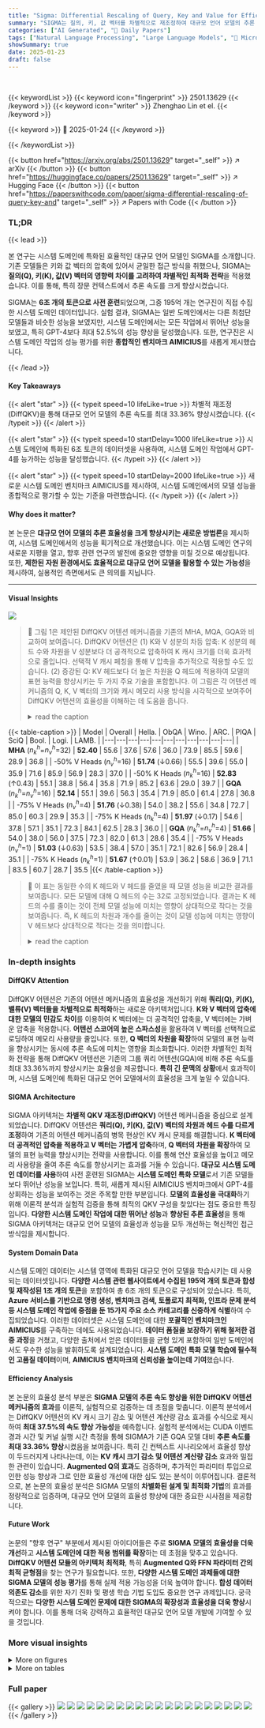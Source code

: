 ```yaml
---
title: "Sigma: Differential Rescaling of Query, Key and Value for Efficient Language Models"
summary: "SIGMA는 질의, 키, 값 벡터를 차별적으로 재조정하여 대규모 언어 모델의 추론 속도를 최대 33.36% 향상시키는 효율적인 언어 모델입니다."
categories: ["AI Generated", "🤗 Daily Papers"]
tags: ["Natural Language Processing", "Large Language Models", "🏢 Microsoft Research",]
showSummary: true
date: 2025-01-23
draft: false
---
```


<br>

{{< keywordList >}}
{{< keyword icon="fingerprint" >}} 2501.13629 {{< /keyword >}}
{{< keyword icon="writer" >}} Zhenghao Lin et el. {{< /keyword >}}
 
{{< keyword >}} 🤗 2025-01-24 {{< /keyword >}}
 
{{< /keywordList >}}

{{< button href="https://arxiv.org/abs/2501.13629" target="_self" >}}
↗ arXiv
{{< /button >}}
{{< button href="https://huggingface.co/papers/2501.13629" target="_self" >}}
↗ Hugging Face
{{< /button >}}
{{< button href="https://paperswithcode.com/paper/sigma-differential-rescaling-of-query-key-and" target="_self" >}}
↗ Papers with Code
{{< /button >}}




### TL;DR


{{< lead >}}

본 연구는 시스템 도메인에 특화된 효율적인 대규모 언어 모델인 SIGMA를 소개합니다. 기존 모델들은 키와 값 벡터의 압축에 있어서 균일한 접근 방식을 취했으나, SIGMA는 **질의(Q), 키(K), 값(V) 벡터의 영향력 차이를 고려하여 차별적인 최적화 전략**을 적용했습니다. 이를 통해, 특히 장문 컨텍스트에서 추론 속도를 크게 향상시켰습니다.  



SIGMA는 **6조 개의 토큰으로 사전 훈련**되었으며, 그중 195억 개는 연구진이 직접 수집한 시스템 도메인 데이터입니다. 실험 결과, SIGMA는 일반 도메인에서는 다른 최첨단 모델들과 비슷한 성능을 보였지만, 시스템 도메인에서는 모든 작업에서 뛰어난 성능을 보였고, 특히 GPT-4보다 최대 52.5%의 성능 향상을 달성했습니다.  또한, 연구진은 시스템 도메인 작업의 성능 평가를 위한 **종합적인 벤치마크 AIMICIUS**를 새롭게 제시했습니다.

{{< /lead >}}


#### Key Takeaways

{{< alert "star" >}}
{{< typeit speed=10 lifeLike=true >}} 차별적 재조정(DiffQKV)을 통해 대규모 언어 모델의 추론 속도를 최대 33.36% 향상시켰습니다. {{< /typeit >}}
{{< /alert >}}

{{< alert "star" >}}
{{< typeit speed=10 startDelay=1000 lifeLike=true >}} 시스템 도메인에 특화된 6조 토큰의 데이터셋을 사용하여, 시스템 도메인 작업에서 GPT-4를 능가하는 성능을 달성했습니다. {{< /typeit >}}
{{< /alert >}}

{{< alert "star" >}}
{{< typeit speed=10 startDelay=2000 lifeLike=true >}} 새로운 시스템 도메인 벤치마크 AIMICIUS를 제시하여, 시스템 도메인에서의 모델 성능을 종합적으로 평가할 수 있는 기준을 마련했습니다. {{< /typeit >}}
{{< /alert >}}

#### Why does it matter?
본 논문은 **대규모 언어 모델의 추론 효율성을 크게 향상시키는 새로운 방법론**을 제시하여, 시스템 도메인에서의 성능을 획기적으로 개선했습니다. 이는 시스템 도메인 연구의 새로운 지평을 열고, 향후 관련 연구의 발전에 중요한 영향을 미칠 것으로 예상됩니다. 또한, **제한된 자원 환경에서도 효율적으로 대규모 언어 모델을 활용할 수 있는 가능성**을 제시하여, 실용적인 측면에서도 큰 의의를 지닙니다.

------
#### Visual Insights



![](https://arxiv.org/html/2501.13629/x1.png)

> 🔼 그림 1은 제안된 DiffQKV 어텐션 메커니즘을 기존의 MHA, MQA, GQA와 비교하여 보여줍니다. DiffQKV 어텐션은 (1) K와 V 성분의 차등 압축: K 성분의 헤드 수와 차원을 V 성분보다 더 공격적으로 압축하여 K 캐시 크기를 더욱 효과적으로 줄입니다. 선택적 V 캐시 페칭을 통해 V 압축을 추가적으로 적용할 수도 있습니다. (2) 증강된 Q: KV 헤드보다 더 높은 차원을 Q 헤드에 적용하여 모델의 표현 능력을 향상시키는 두 가지 주요 기술을 포함합니다.  이 그림은 각 어텐션 메커니즘의 Q, K, V 벡터의 크기와 캐시 메모리 사용 방식을 시각적으로 보여주어 DiffQKV 어텐션의 효율성을 이해하는 데 도움을 줍니다.
> <details>
> <summary>read the caption</summary>
> Figure 1: Overview of our proposed method for differential rescaling of QKV, compared alongside Multi-Head Attention (MHA), Multi-Query Attention (MQA), and Grouped Query Attention (GQA). Specifically, our method involves: (1) differentially compressed KV: applying more aggressive compression on the number of K heads and their dimensions than on the V components, which more significantly reduces the size of K cache. We can also optionally adopt selective V cache fetching for V compression; (2) augmented Q: adopting a higher dimension for the Q head compared to the KV heads.
> </details>





{{< table-caption >}}
| Model | Overall | Hella. | ObQA | Wino. | ARC. | PIQA | SciQ | Bool. | Logi. | LAMB. |
|---|---|---|---|---|---|---|---|---|---|---|
| **MHA** ($n_{k}^{h}$=$n_{v}^{h}$=32) | **52.40** | 55.6 | 37.6 | 57.6 | 36.0 | 73.9 | 85.5 | 59.6 | 28.9 | 36.8 |
| -50% V Heads ($n_{v}^{h}$=16) | **51.74** (<span class="ltx_font_medium">↓0.66)</span> | 55.5 | 39.6 | 55.0 | 35.9 | 71.6 | 85.9 | 56.9 | 28.3 | 37.0 |
| -50% K Heads ($n_{k}^{h}$=16) | **52.83** (<span class="ltx_font_medium"><span class="ltx_framed ltx_framed_underline">↑0.43)</span></span> | 55.1 | 38.8 | 56.4 | 35.8 | 71.9 | 85.2 | 63.6 | 29.0 | 39.7 |
| **GQA** ($n_{k}^{h}$=$n_{v}^{h}$=16) | **52.14** | 55.1 | 39.6 | 56.3 | 35.4 | 71.9 | 85.0 | 61.4 | 27.8 | 36.8 |
| -75% V Heads ($n_{v}^{h}$=4) | **51.76** (<span class="ltx_font_medium">↓0.38)</span> | 54.0 | 38.2 | 55.6 | 34.8 | 72.7 | 85.0 | 60.3 | 29.9 | 35.3 |
| -75% K Heads ($n_{k}^{h}$=4) | **51.97** (<span class="ltx_font_medium"><span class="ltx_framed ltx_framed_underline">↓0.17)</span></span> | 54.6 | 37.8 | 57.1 | 35.1 | 72.3 | 84.1 | 62.5 | 28.3 | 36.0 |
| **GQA** ($n_{k}^{h}$=$n_{v}^{h}$=4) | **51.66** | 54.0 | 38.0 | 56.0 | 37.5 | 72.3 | 82.0 | 61.3 | 28.6 | 35.4 |
| -75% V Heads ($n_{v}^{h}$=1) | **51.03** (<span class="ltx_font_medium">↓0.63)</span> | 53.5 | 38.4 | 57.0 | 35.1 | 72.1 | 82.6 | 56.9 | 28.4 | 35.1 |
| -75% K Heads ($n_{k}^{h}$=1) | **51.67** (<span class="ltx_font_medium"><span class="ltx_framed ltx_framed_underline">↑0.01)</span></span> | 53.9 | 36.2 | 58.6 | 36.9 | 71.1 | 83.5 | 60.7 | 28.7 | 35.5 |{{< /table-caption >}}

> 🔼 이 표는 동일한 수의 K 헤드와 V 헤드를 줄였을 때 모델 성능을 비교한 결과를 보여줍니다. 모든 모델에 대해 Q 헤드의 수는 32로 고정되었습니다. 결과는 K 헤드의 수를 줄이는 것이 전체 모델 성능에 미치는 영향이 상대적으로 작다는 것을 보여줍니다. 즉, K 헤드의 차원과 개수를 줄이는 것이 모델 성능에 미치는 영향이 V 헤드보다 상대적으로 적다는 것을 의미합니다.
> <details>
> <summary>read the caption</summary>
> Table 1: Comparisons of model performance when reducing the same number of K heads versus V heads. The number of Q heads is 32 for all models (nqh=32superscriptsubscript𝑛𝑞ℎ32n_{q}^{h}=32italic_n start_POSTSUBSCRIPT italic_q end_POSTSUBSCRIPT start_POSTSUPERSCRIPT italic_h end_POSTSUPERSCRIPT = 32). The results show that compressing the number of K heads has a relatively smaller impact on the overall model performance.
> </details>





### In-depth insights


#### DiffQKV Attention
DiffQKV 어텐션은 기존의 어텐션 메커니즘의 효율성을 개선하기 위해 **쿼리(Q), 키(K), 밸류(V) 벡터들을 차별적으로 최적화**하는 새로운 아키텍처입니다.  **K와 V 벡터의 압축에 대한 모델의 민감도 차이**를 이용하여 K 벡터에는 더 공격적인 압축을, V 벡터에는 가벼운 압축을 적용합니다.  **어텐션 스코어의 높은 스파스성**을 활용하여 V 벡터를 선택적으로 로딩하여 메모리 사용량을 줄입니다.  또한, **Q 벡터의 차원을 확장**하여 모델의 표현 능력을 향상시키는 동시에 추론 속도에 미치는 영향을 최소화합니다.  이러한 차별적인 최적화 전략을 통해 DiffQKV 어텐션은 기존의 그룹 쿼리 어텐션(GQA)에 비해 추론 속도를 최대 33.36%까지 향상시키는 효율성을 제공합니다.  **특히 긴 문맥의 상황**에서 효과적이며, 시스템 도메인에 특화된 대규모 언어 모델에서의 효율성을 크게 높일 수 있습니다.

#### SIGMA Architecture
SIGMA 아키텍처는 **차별적 QKV 재조정(DiffQKV)** 어텐션 메커니즘을 중심으로 설계되었습니다. DiffQKV 어텐션은 **쿼리(Q), 키(K), 값(V) 벡터의 차원과 헤드 수를 다르게 조정**하여 기존의 어텐션 메커니즘의 병목 현상인 KV 캐시 문제를 해결합니다.  **K 벡터에 더 공격적인 압축을 적용하고 V 벡터는 가볍게 압축**하며, **Q 벡터의 차원을 확장**하여 모델의 표현 능력을 향상시키는 전략을 사용합니다. 이를 통해 연산 효율성을 높이고 메모리 사용량을 줄여 추론 속도를 향상시키는 효과를 거둘 수 있습니다.  **대규모 시스템 도메인 데이터를 사용**하여 사전 훈련된 SIGMA는 **시스템 도메인 특화 모델**로서 기존 모델들보다 뛰어난 성능을 보입니다. 특히, 새롭게 제시된 AIMICIUS 벤치마크에서 GPT-4를 상회하는 성능을 보여주는 것은 주목할 만한 부분입니다.  **모델의 효율성을 극대화**하기 위해 이론적 분석과 실험적 검증을 통해 최적의 QKV 구성을 찾았다는 점도 중요한 특징입니다.  **다양한 시스템 도메인 작업에 대한 뛰어난 성능**과 **향상된 추론 효율성**을 통해 SIGMA 아키텍처는 대규모 언어 모델의 효율성과 성능을 모두 개선하는 혁신적인 접근 방식임을 제시합니다.

#### System Domain Data
시스템 도메인 데이터는 시스템 영역에 특화된 대규모 언어 모델을 학습시키는 데 사용되는 데이터셋입니다.  **다양한 시스템 관련 웹사이트에서 수집된 195억 개의 토큰과 합성 및 재작성된 1조 개의 토큰**을 포함하여 총 6조 개의 토큰으로 구성되어 있습니다. 특히, **Azure 서비스를 기반으로 명령 생성, 벤치마크 검색, 토폴로지 최적화, 인프라 문제 분석 등 시스템 도메인 작업에 중점을 둔 15가지 주요 소스 카테고리를 신중하게 식별**하여 수집되었습니다. 이러한 데이터셋은 시스템 도메인에 대한 **포괄적인 벤치마크인 AIMICIUS**를 구축하는 데에도 사용되었습니다.  **데이터 품질을 보장하기 위해 철저한 검증 과정**을 거쳤고, 다양한 출처에서 얻은 데이터들을 균형 있게 포함하여 일반 도메인에서도 우수한 성능을 발휘하도록 설계되었습니다.  **시스템 도메인 특화 모델 학습에 필수적인 고품질 데이터**이며, **AIMICIUS 벤치마크의 신뢰성을 높이는데 기여**했습니다.

#### Efficiency Analysis
본 논문의 효율성 분석 부분은 **SIGMA 모델의 추론 속도 향상을 위한 DiffQKV 어텐션 메커니즘의 효과**를 이론적, 실험적으로 검증하는 데 초점을 맞춥니다. 이론적 분석에서는 DiffQKV 어텐션의 KV 캐시 크기 감소 및 어텐션 계산량 감소 효과를 수식으로 제시하여 **최대 37.5%의 속도 향상 가능성**을 예측합니다. 실험적 분석에서는 CUDA 이벤트 경과 시간 및 커널 실행 시간 측정을 통해 SIGMA가 기존 GQA 모델 대비 **추론 속도를 최대 33.36% 향상**시켰음을 보여줍니다. 특히 긴 컨텍스트 시나리오에서 효율성 향상이 두드러지게 나타나는데, 이는 **KV 캐시 크기 감소 및 어텐션 계산량 감소** 효과와 밀접한 관련이 있습니다.  **Augmented Q의 효과**도 검증하며, 추가적인 파라미터 투입으로 인한 성능 향상과 그로 인한 효율성 개선에 대한 심도 있는 분석이 이루어집니다.  결론적으로, 본 논문의 효율성 분석은 SIGMA 모델의 **차별화된 설계 및 최적화 기법**의 효과를 정량적으로 입증하며, 대규모 언어 모델의 효율성 향상에 대한 중요한 시사점을 제공합니다.

#### Future Work
논문의 "향후 연구" 부분에서 제시된 아이디어들은 주로 **SIGMA 모델의 효율성을 더욱 개선**하고 **시스템 도메인에 대한 적용 범위를 확장**하는 데 초점을 맞추고 있습니다.  **DiffQKV 어텐션 모듈의 아키텍처 최적화**, 특히 **Augmented Q와 FFN 파라미터 간의 최적 균형점**을 찾는 연구가 필요합니다. 또한, **다양한 시스템 도메인 과제들에 대한 SIGMA 모델의 성능 평가**를 통해 실제 적용 가능성을 더욱 높여야 합니다.  **합성 데이터 의존도 감소**를 위한 자기 진화 및 평생 학습 기법 도입도 중요한 연구 과제입니다.  궁극적으로는 **다양한 시스템 도메인 문제에 대한 SIGMA의 확장성과 효율성을 더욱 향상**시켜야 합니다. 이를 통해 더욱 강력하고 효율적인 대규모 언어 모델 개발에 기여할 수 있을 것입니다.


### More visual insights

<details>
<summary>More on figures
</summary>


![](https://arxiv.org/html/2501.13629/extracted/6151052/Figures/kernel_cost_split.png)

> 🔼 그림 2는 FlexHeadFA의 분할 커널과 결합 커널에 대한 Kernel Execution Time(KET)을 표현합니다.  표현된 내용은 표준 모델(STD)과 SIGMA 모델의 두 가지 모델에 대한 것입니다.  x축은 접두사 길이를 나타내고, y축은 각 커널에 대한 KET(나노초 단위)를 보여줍니다. 이 그래프는 접두사 길이에 따른 분할 커널과 결합 커널의 KET을 비교하여 FlexHeadFA의 효율성을 평가하는 데 사용됩니다.  즉, 접두사의 길이가 길어짐에 따라 분할 커널과 결합 커널의 처리 시간이 어떻게 변하는지, 그리고 SIGMA 모델이 STD 모델에 비해 얼마나 효율적인지를 보여줍니다.
> <details>
> <summary>read the caption</summary>
> (a) KET of the split kernel.
> </details>



![](https://arxiv.org/html/2501.13629/extracted/6151052/Figures/kernel_cost_combine.png)

> 🔼 그림 2(b)는 FlexHeadFA의 두 번째 주요 GPU 커널 연산인 `flash_fwd_splitkv_combine_kernel`의 수행 시간(KET)을 나타냅니다. 이 커널은 분할된 출력 청크를 완전한 출력 행렬로 조립하는 역할을 합니다. 그래프는 프리픽스 길이가 증가함에 따라 이 커널의 비용이 어떻게 변하는지 보여줍니다. 표 8에서 볼 수 있듯이, 프리픽스 길이가 증가함에 따라 이 커널의 비용 증가율은 첫 번째 커널보다 훨씬 느립니다. 이는 전체 계산 시간에서 차지하는 비율이 점차 감소함을 의미합니다. 상대적 개선율 측면에서는 프리픽스 길이가 증가함에 따라 효율성 향상이 점점 더 두드러지게 나타납니다.
> <details>
> <summary>read the caption</summary>
> (b) KET of the combine kernel.
> </details>



![](https://arxiv.org/html/2501.13629/extracted/6151052/Figures/kernel_cost_tot.png)

> 🔼 그림 2는 표준 모델(STD)과 SIGMA의 FlexHeadFA 간의 KET(커널 실행 시간) 비교를 보여줍니다. (c)는 split 및 combine 커널의 KET 합계를 나타내는 총 KET 값을 보여줍니다. 그래프는 접두사 길이가 증가함에 따라 총 KET가 증가함을 보여주며, SIGMA가 STD보다 훨씬 효율적임을 나타냅니다. 이는 SIGMA가 채택한 DiffQKV 어텐션 메커니즘의 효율성 개선을 실증적으로 보여주는 결과입니다.
> <details>
> <summary>read the caption</summary>
> (c) Total KET.
> </details>



![](https://arxiv.org/html/2501.13629/extracted/6151052/Figures/augq_cost_2k.png)

> 🔼 본 그림은 논문의 DiffQKV Attention 섹션에 포함되어 있으며, 표준 모델(Std)과 SIGMA 모델에서 FlexHeadFA의 성능을 비교 분석한 결과를 보여줍니다.  구체적으로, split kernel과 combine kernel의 Kernel Execution Time (KET)을 prefix length에 따라 비교하여 SIGMA 모델의 효율성 향상을 시각적으로 보여주고 있습니다.  그래프는 prefix length가 증가함에 따라 두 모델 모두 KET가 증가하지만, SIGMA 모델의 증가폭이 훨씬 작다는 것을 보여줍니다. 이는 SIGMA 모델의 DiffQKV attention 메커니즘이 KV cache 부하를 줄여 Inference 속도를 향상시키는 효과를 명확히 보여주는 결과입니다.
> <details>
> <summary>read the caption</summary>
> Figure 2: KET comparison of FlexHeadFA between Standard model(Std) and Sigma.
> </details>



![](https://arxiv.org/html/2501.13629/extracted/6151052/Figures/augq_cost_4k.png)

> 🔼 그림은 3.3절 실험 설정에서 언급된 Cuda 이벤트 경과 시간(CEET) 측정 방법을 사용하여 획득한 결과를 보여줍니다.  구체적으로는,  출력 토큰 길이가 2k일 때,  다양한 길이의 접두사(prefix)에 따른 계산 시간을 나타냅니다. 이는 SIGMA 모델의 효율성을 평가하기 위한 실험의 일부이며, 접두사 길이가 증가함에 따라 계산 시간이 어떻게 변하는지 보여줍니다.  결과는 다양한 길이의 컨텍스트에서 SIGMA의 효율성을 평가하는 데 중요한 역할을 합니다.  STD(표준 모델)와 비교하여 SIGMA의 성능을 분석하는 데 사용됩니다. 이를 통해 SIGMA 모델의 효율성 및 성능에 대한 통찰력을 얻을 수 있습니다.
> <details>
> <summary>read the caption</summary>
> (a) Output Length =2⁢kOutput Length 2𝑘\text{Output Length }=2kOutput Length = 2 italic_k.
> </details>



![](https://arxiv.org/html/2501.13629/extracted/6151052/Figures/augq_cost_8k.png)

> 🔼 그림 (b)는 출력 길이가 4k 토큰일 때, 표준 모델(STD)과 SIGMA 모델의 split 커널 및 combine 커널에 대한 Kernel Execution Time (KET)을 비교한 그래프입니다.  x축은 접두사 길이(prefix length)를 나타내고, y축은 각 커널의 수행 시간(KET, ns)을 나타냅니다.  이 그래프는 접두사 길이가 증가함에 따라 각 모델의 split 커널과 combine 커널의 수행 시간 변화를 보여줍니다.  특히 SIGMA 모델이 STD 모델보다 KET이 더 짧은 것을 확인할 수 있으며, 접두사 길이가 길어질수록 SIGMA 모델의 효율성이 더욱 향상됨을 시각적으로 보여줍니다.
> <details>
> <summary>read the caption</summary>
> (b) Output Length =4⁢kabsent4𝑘=4k= 4 italic_k.
> </details>



![](https://arxiv.org/html/2501.13629/extracted/6151052/Figures/augq_cost_16k.png)

> 🔼 그림은 논문의 3.3절(실험적 분석)에서 SIGMA 모델과 기준 모델(STD)의 효율성을 비교 분석한 결과를 보여줍니다.  (c)는 출력 길이가 8,000 토큰일 때의 결과를 보여주는 부분입니다. 이 그림은  FlashAttention의 split kernel과 combine kernel의 수행 시간(KET, Kernel Execution Time)을 측정하여 SIGMA와 STD를 비교한 것입니다.  세부적으로는 split kernel과 combine kernel 각각의 KET 값과 전체 KET 값을 나타내며,  프리픽스 길이(Prefix Length)에 따른 성능 변화를 보여줍니다.  즉,  모델이 얼마나 효율적으로 어텐션 연산을 수행하는지를  프리픽스 길이와 출력 길이라는 두 가지 변수에 따라 정량적으로 비교하고 있습니다.
> <details>
> <summary>read the caption</summary>
> (c) Output Length =8⁢kabsent8𝑘=8k= 8 italic_k.
> </details>



![](https://arxiv.org/html/2501.13629/extracted/6151052/Figures/augq_cost_32k.png)

> 🔼 그림 (d)는 컨텍스트 길이(prefix length)가 다양하게 변화하는 상황에서 모델의 출력 길이가 16k 토큰으로 고정되었을 때의 결과를 보여줍니다.  이 그림은 다양한 prefix length에 따른  모델의 처리 시간을 비교 분석하여, SIGMA 모델의 효율성을 보여주는 실험 결과를 시각적으로 나타낸 것입니다.  x축은 prefix length를, y축은 계산 시간(ms)을 나타내며, SIGMA와 STD 모델의 성능을 비교하여 각 prefix length에 대한 효율성 향상을 분석합니다. 이를 통해 prefix 길이에 따른 SIGMA 모델의 처리 시간 변화와 STD 모델과의 성능 차이를 명확하게 파악할 수 있습니다.
> <details>
> <summary>read the caption</summary>
> (d) Output Length =16⁢kabsent16𝑘=16k= 16 italic_k.
> </details>



![](https://arxiv.org/html/2501.13629/extracted/6151052/Figures/augq_cost_64k.png)

> 🔼 그림은 논문의 3.3.2절 실험 결과 부분에 있는 그림 3의 (e) 부분입니다. 이 그림은  FlexHeadFA의 두 가지 모델(표준 모델(STD)과 SIGMA)의 성능을 비교하는데, 특히 접두사 길이가 증가함에 따라  kernel 실행 시간을 보여줍니다. 세로축은 kernel 실행 시간(KET, ns 단위)이고 가로축은 접두사 길이(prefix length)이며, 이 경우 출력 길이(output length)가 32k로 설정되어 있습니다.  STD 모델과 SIGMA 모델의 성능 차이를 보여주는 그래프입니다. SIGMA 모델은 접두사 길이가 길어짐에 따라 표준 모델보다 효율성이 훨씬 더 높아짐을 보여줍니다. 이는 SIGMA 모델의 효율성 향상을 시각적으로 보여주는 중요한 결과입니다.
> <details>
> <summary>read the caption</summary>
> (e) Output Length =32⁢kabsent32𝑘=32k= 32 italic_k.
> </details>



![](https://arxiv.org/html/2501.13629/extracted/6151052/Figures/augq_cost_delta.png)

> 🔼 그림 (f)는 출력 길이가 64k 토큰일 때의 결과를 보여줍니다. 이는 긴 문맥(long-context) 상황에서 SIGMA 모델의 효율성을 평가하기 위한 실험 결과로,  x축은 prefix 길이, y축은 CEET(Cuda Event Elapsed Time)를 나타냅니다.  다양한 prefix 길이에 따른 SIGMA와 기준 모델(STD)의 총 실행 시간을 비교하여 SIGMA의 성능 향상을 보여줍니다. 특히, 긴 prefix 길이에서 SIGMA의 성능 향상이 더욱 두드러짐을 확인할 수 있습니다.
> <details>
> <summary>read the caption</summary>
> (f) Output Length =64⁢kabsent64𝑘=64k= 64 italic_k.
> </details>



![](https://arxiv.org/html/2501.13629/extracted/6151052/Figures/augq_cost_redelta.png)

> 🔼 그림 (g)는 표준 모델(STD)과 비교하여 SIGMA 모델의 CEET(CUDA 이벤트 경과 시간) 개선의 절대적인 크기를 보여줍니다. 이는 다양한 프리픽스 길이와 출력 길이에 따른 SIGMA의 성능 향상 정도를 시각적으로 나타냅니다. 그림은 SIGMA가 특히 긴 컨텍스트에서 표준 모델보다 훨씬 더 효율적임을 보여줍니다.
> <details>
> <summary>read the caption</summary>
> (g) Sigma’s absolute CEET improvment vs Std.
> </details>



![](https://arxiv.org/html/2501.13629/extracted/6151052/Figures/kvcache_cost_2k.png)

> 🔼 그림 (h)는 표준 모델(STD)을 기준으로 SIGMA의 상대적 CEET 개선율을 보여줍니다.  CEET(CUDA 이벤트 경과 시간)는 특정 연산의 총 실행 시간을 측정하는 지표이며, 이 그림에서는 SIGMA 모델이 STD 모델보다 얼마나 효율적으로 연산을 수행하는지 상대적인 비율로 나타냅니다.  그래프는 다양한 prefix 길이와 output 길이에 따른 SIGMA의 성능 개선 정도를 보여주는 상대적 비율(%)을 나타냅니다.  높은 값은 SIGMA가 STD보다 더 큰 성능 향상을 보였다는 것을 의미합니다.
> <details>
> <summary>read the caption</summary>
> (h) Sigma’s relative CEET improvment vs Std.
> </details>



![](https://arxiv.org/html/2501.13629/extracted/6151052/Figures/kvcache_cost_4k.png)

> 🔼 그림 3은 표준 모델(Std)과 Sigma 모델 간의 증강 Q(Augmented Q)에 대한 CEET(CUDA 이벤트 경과 시간) 비교를 보여줍니다. (a)부터 (f)까지 출력 길이가 2k 토큰에서 64k 토큰으로 점진적으로 증가합니다. 이 그림은 서로 다른 출력 길이에 대해 증강 Q 모듈의 성능을 비교 분석하여,  모델의 효율성 개선에 미치는 영향을 보여줍니다.  특히, 출력 길이가 증가함에 따라 증강 Q 모듈의 효과가 더욱 두드러지게 나타나는 것을 확인할 수 있습니다.
> <details>
> <summary>read the caption</summary>
> Figure 3: CEET comparison of augmented Q between Standard model(Std) and Sigma. From (a) to (f), the output length increases progressively from 2k to 64k tokens.
> </details>



![](https://arxiv.org/html/2501.13629/extracted/6151052/Figures/kvcache_cost_8k.png)

> 🔼 그림은 3.3절 실험 설정에서 설명하는 Cuda 이벤트 경과 시간 측정 방법을 사용하여 얻은 결과를 보여줍니다.  (a)는 출력 길이가 2k 토큰일 때의 결과입니다.  이 그림은 다양한 prefix 길이에 따른 모델의 계산 시간을 보여주어, prefix 길이와 계산 시간 간의 상관관계를 분석하는 데 도움이 됩니다. 이러한 분석은 모델의 효율성을 평가하고, 성능을 최적화하기 위한 전략을 수립하는 데 중요한 정보를 제공합니다.  각 prefix 길이에 따른 SIGMA와 STD 모델의 성능 차이를 비교함으로써,  SIGMA 모델의 효율성 향상을 정량적으로 보여줍니다. 
> <details>
> <summary>read the caption</summary>
> (a) Output Length =2⁢kabsent2𝑘=2k= 2 italic_k.
> </details>



![](https://arxiv.org/html/2501.13629/extracted/6151052/Figures/kvcache_cost_16k.png)

> 🔼 그림 2는 표준 모델(STD)과 SIGMA 간의 FlexHeadFA에 대한 KET 비교를 보여줍니다. (b)는 출력 길이가 4k 토큰일 때의 결과를 보여줍니다.  이는 쿼리, 키, 값 행렬들을 작은 청크들로 나누고 곱셈을 수행한 후 다시 결합하는 과정을 측정하는 스플릿 커널과 결합 커널의 수행 시간을 보여줍니다.  이 그림은 입력 시퀀스 길이가 증가함에 따라 두 모델 간의 성능 차이가 어떻게 달라지는지를 보여주는 시각적 도구 역할을 합니다.
> <details>
> <summary>read the caption</summary>
> (b) Output Length =4⁢kabsent4𝑘=4k= 4 italic_k.
> </details>



![](https://arxiv.org/html/2501.13629/extracted/6151052/Figures/kvcache_cost_32k.png)

> 🔼 그림은 논문의 3.3절 실험 설정 부분에 속하며,  다양한 출력 길이에 따른 성능 비교 결과를 보여줍니다. 특히, (c)는 출력 길이가 8k 토큰일 때의 결과를 보여주는 것으로,  FlexHeadFA(유연한 헤드 어텐션)의 split kernel과 combine kernel의 실행 시간을 표시합니다.  이를 통해 SIGMA 모델이 기존의 표준 모델(STD)에 비해 효율성이 얼마나 향상되었는지, 특히 긴 문맥 길이에서 어떤 성능 개선을 보이는지 확인할 수 있습니다.  x축은 접두사 길이, y축은 실행 시간(ns)을 나타냅니다.  두 모델의 split kernel과 combine kernel의 실행 시간을 비교함으로써,  SIGMA 모델의 성능 개선 효과를 정량적으로 제시합니다.
> <details>
> <summary>read the caption</summary>
> (c) Output Length =8⁢kabsent8𝑘=8k= 8 italic_k.
> </details>



![](https://arxiv.org/html/2501.13629/extracted/6151052/Figures/kvcache_cost_64k.png)

> 🔼 그림 (d)는 16k 토큰 길이의 출력 시퀀스를 생성하는 동안, 입력 시퀀스 길이(prefix length)가 변화함에 따라 SIGMA와 STD 모델의 Cuda Event Elapsed Time(CEET)을 비교한 그래프입니다.  이 그래프는 서로 다른 입력 길이에 대한 SIGMA와 STD 모델의 효율성 차이를 보여줍니다.  prefix length가 증가함에 따라 SIGMA의 효율성이 높아지는 경향을 보여주는 것을 확인할 수 있습니다.  특히, 긴 입력 시퀀스에 대한 효율성 향상을 강조합니다.
> <details>
> <summary>read the caption</summary>
> (d) Output Length =16⁢kabsent16𝑘=16k= 16 italic_k.
> </details>



![](https://arxiv.org/html/2501.13629/extracted/6151052/Figures/kvcache_cost_delta.png)

> 🔼 그림은 논문의 3.3.2절 실험 결과에서 나온 것으로, 다양한 prefix 길이에 따른, 출력 길이가 32k일 때의 Cuda Event Elapsed Time (CEET)을 나타냅니다.  x축은 prefix 길이를 나타내고, y축은 CEET를 나타냅니다. SIGMA와 STD 두 모델의 결과가 비교되어 표시됩니다. 이를 통해 prefix 길이에 따른 두 모델의 효율성 차이를 비교 분석하고자 합니다.  특히, 긴 prefix 길이에서 SIGMA가 STD에 비해 훨씬 효율적임을 보여줍니다.
> <details>
> <summary>read the caption</summary>
> (e) Output Length =32⁢kabsent32𝑘=32k= 32 italic_k.
> </details>



![](https://arxiv.org/html/2501.13629/extracted/6151052/Figures/kvcache_cost_redelta.png)

> 🔼 그림 (f)는 출력 길이가 64k 토큰일 때의 결과를 보여줍니다. 이는 매우 긴 컨텍스트를 처리하는 경우 SIGMA 모델의 효율성을 평가하기 위한 것입니다. 이 그림에서는 표준 모델(STD)과 SIGMA 모델의 총 계산 시간(CEET)을 비교하여 SIGMA 모델의 성능 향상을 보여줍니다. 그림에서 확인할 수 있듯이, 출력 길이가 길어질수록 SIGMA 모델의 효율성이 더욱 두드러집니다. 특히, 64k 토큰의 출력 길이에서는 SIGMA 모델이 STD 모델보다 상당히 빠른 속도로 추론을 수행함을 보여줍니다.
> <details>
> <summary>read the caption</summary>
> (f) Output Length =64⁢kabsent64𝑘=64k= 64 italic_k.
> </details>



![](https://arxiv.org/html/2501.13629/extracted/6151052/Figures/attn_cost_2k.png)

> 🔼 그림 (g)는 표준 모델(STD) 대비 SIGMA 모델의 절대 CEET 개선(절대 시간 차이)을 보여줍니다.  x축은 prefix 길이, y축은 CEET(밀리초)를 나타냅니다. 여러 개의 선이 있는데, 각 선은 다른 출력 길이(output length)에 해당합니다.  각 선은 prefix 길이가 증가함에 따라 CEET가 어떻게 변하는지, 그리고 SIGMA가 STD보다 얼마나 더 빠른지 보여줍니다.  이 그림은 SIGMA 모델의 효율성 향상을 정량적으로 보여주는 주요 결과 중 하나입니다.
> <details>
> <summary>read the caption</summary>
> (g) Sigma’s absolute CEET improvment vs Std.
> </details>



![](https://arxiv.org/html/2501.13629/extracted/6151052/Figures/attn_cost_4k.png)

> 🔼 그림 (h)는 표준 모델(STD)과 비교하여 SIGMA 모델의 CEET(CUDA 이벤트 경과 시간) 개선율을 보여줍니다.  이 그래프는 다양한 시퀀스 길이(prefix length와 output length)에 따른 성능 향상을 보여주는 열 지도 형태로,  각 셀의 색상은 상대적 성능 향상(백분율)을 나타냅니다.  즉, 더 진한 파란색은 더 큰 성능 향상을 나타내고, 더 진한 빨간색은 성능 저하를 나타냅니다. 이는 SIGMA 모델의 효율성이 시퀀스 길이에 따라 어떻게 달라지는지 보여주는 시각적 자료입니다. 특히 긴 시퀀스에서 상당한 성능 향상을 보이는 것을 확인할 수 있습니다.
> <details>
> <summary>read the caption</summary>
> (h) Sigma’s relative CEET improvment vs Std.
> </details>



![](https://arxiv.org/html/2501.13629/extracted/6151052/Figures/attn_cost_8k.png)

> 🔼 그림 4는 표준 모델(Std)과 Sigma 모델의 KV 캐시에 대한 CEET(CUDA 이벤트 경과 시간) 비교 결과를 보여줍니다.  (a)부터 (f)까지는 출력 길이가 2,000 토큰에서 64,000 토큰으로 점진적으로 증가하는 것을 나타냅니다.  각 그래프는 특정 출력 길이에 대한 KV 캐시 처리 시간을 보여주며, Std 모델과 Sigma 모델 간의 성능 차이를 시각적으로 비교하여 Sigma 모델의 효율성 향상을 보여줍니다.
> <details>
> <summary>read the caption</summary>
> Figure 4: CEET comparison of KV cache between Standard model(Std) and Sigma. From (a) to (f), the output length increases progressively from 2k to 64k tokens.
> </details>



![](https://arxiv.org/html/2501.13629/extracted/6151052/Figures/attn_cost_16k.png)

> 🔼 이 그림은 논문의 3.3.2절 실험 결과에서 2k 토큰 길이의 출력을 생성하는 동안, 접두사(prefix) 길이 변화에 따른 각기 다른 세 가지 측정 지표(split 커널의 KET, combine 커널의 KET, 총 KET)를 표현한 그래프 세 개를 보여줍니다. 각 그래프는 표준 모델(STD)과 SIGMA 모델의 성능을 비교하여 SIGMA의 효율성 향상을 시각적으로 보여줍니다.  x축은 접두사 길이이고 y축은 각 측정 지표의 값(ns)입니다.
> <details>
> <summary>read the caption</summary>
> (a) Output Length =2⁢kabsent2𝑘=2k= 2 italic_k.
> </details>



![](https://arxiv.org/html/2501.13629/extracted/6151052/Figures/attn_cost_32k.png)

> 🔼 그림 (b)는 출력 길이가 4k 토큰일 때, 표준 모델(STD)과 SIGMA 모델의 성능을 비교한 결과를 보여줍니다. 4k는 prefix length를 의미하며,  x축은 prefix length, y축은 실행 시간(ns)을 나타냅니다. STD와 SIGMA모델 모두 split kernel과 combine kernel의 실행 시간을 측정하여 비교합니다. 이를 통해 SIGMA 모델의 효율성 향상을 보여줍니다.
> <details>
> <summary>read the caption</summary>
> (b) Output Length =4⁢kabsent4𝑘=4k= 4 italic_k.
> </details>



![](https://arxiv.org/html/2501.13629/extracted/6151052/Figures/attn_cost_64k.png)

> 🔼 그림은 논문의 3.3절 실험 설정 부분에 속하며, 다양한 출력 길이(output length)에 따른 모델의 효율성을 비교 분석한 결과를 보여줍니다. 특히 (c) Output Length = 8k 부분은 입력 시퀀스 길이(prefix length)가 변화함에 따라 8k 길이의 출력 시퀀스를 생성하는 데 걸리는 시간을 측정한 결과입니다. 이를 통해 모델의 처리 속도와 효율성을 평가하고, 다른 조건들과의 비교 분석을 통해 최적의 모델 구성을 찾고자 하는 연구 목표를 확인할 수 있습니다.
> <details>
> <summary>read the caption</summary>
> (c) Output Length =8⁢kabsent8𝑘=8k= 8 italic_k.
> </details>



![](https://arxiv.org/html/2501.13629/extracted/6151052/Figures/attn_cost_delta.png)

> 🔼 그림 (d)는 긴 문맥(long-context) 상황에서의 추론 효율성을 분석한 결과를 보여줍니다.  특히, 출력 토큰의 길이가 16,000개일 때,  다양한 길이의 접두사(prefix) 토큰에 따른  SIGMA 모델과 기준 모델(STD)의  추론 시간을 비교 분석합니다. 이를 통해 SIGMA 모델의 DiffQKV 어텐션 메커니즘이 긴 문맥 상황에서 얼마나 효율적인지 보여줍니다.  세로축은 시간(ms)을, 가로축은 접두사 토큰의 길이를 나타냅니다.
> <details>
> <summary>read the caption</summary>
> (d) Output Length =16⁢kabsent16𝑘=16k= 16 italic_k.
> </details>



![](https://arxiv.org/html/2501.13629/extracted/6151052/Figures/attn_cost_redelta.png)

> 🔼 이 그림은 논문의 3.3.2절 실험 결과에서 Cuda Event Elapsed Time (CEET) 테스트 결과 중 출력 길이가 32k 토큰일 때의 결과를 보여줍니다.  그림은 접두사 길이(prefix length)가 변화함에 따라 SIGMA 모델과 표준 모델(STD)의 CEET 값을 비교하여, SIGMA 모델의 효율성 향상을 시각적으로 보여줍니다.  각 접두사 길이에 따른 CEET 값의 차이를 통해, SIGMA 모델이 특히 긴 문맥(long-context) 상황에서 얼마나 효율적인지 보여주는 것이 주요 내용입니다.  x축은 접두사 길이를, y축은 CEET 값(밀리초)을 나타냅니다.  두 모델의 CEET 값을 비교 분석하여 SIGMA의 효율성 향상 정도를 파악할 수 있습니다.
> <details>
> <summary>read the caption</summary>
> (e) Output Length =32⁢kabsent32𝑘=32k= 32 italic_k.
> </details>



![](https://arxiv.org/html/2501.13629/extracted/6151052/Figures/total_cost_2k.png)

> 🔼 그림 (f)는 출력 토큰의 길이가 64k일 때의 결과를 보여줍니다. 이는 긴 문맥(long-context) 시나리오에서 SIGMA 모델의 효율성을 평가하기 위한 실험 결과의 일부입니다.  x축은 입력 토큰(prefix)의 길이를 나타내고, y축은 특정 연산(예: KV 캐시 로딩, 어텐션 계산)에 소요된 시간을 측정한 CEET(Cuda Event Elapsed Time) 값을 나타냅니다. 이 그래프는 입력 길이가 증가함에 따라 SIGMA 모델의 성능이 어떻게 변화하는지 보여주는 다양한 실험 결과 중 하나입니다. 다른 그래프 (a)부터 (e)까지는 출력 토큰의 길이가 2k, 4k, 8k, 16k, 32k일 때의 결과를 각각 보여줍니다.
> <details>
> <summary>read the caption</summary>
> (f) Output Length =64⁢kabsent64𝑘=64k= 64 italic_k.
> </details>



![](https://arxiv.org/html/2501.13629/extracted/6151052/Figures/total_cost_4k.png)

> 🔼 그림 (g)는 표준 모델(STD)에 비해 SIGMA 모델의 절대적인 CEET(CUDA 이벤트 경과 시간) 개선 사항을 보여줍니다. 이 그림은 다양한 접두사 길이와 출력 길이에 따른 SIGMA의 성능 향상 정도를 보여주는 그래프를 포함하고 있습니다. 그림을 통해 SIGMA 모델이 표준 모델보다 얼마나 효율적으로 연산을 수행하는지 정량적으로 확인할 수 있습니다. 특히 긴 문맥을 처리하는 경우 SIGMA의 성능 향상이 더욱 두드러지게 나타납니다.
> <details>
> <summary>read the caption</summary>
> (g) Sigma’s absolute CEET improvment vs Std.
> </details>



![](https://arxiv.org/html/2501.13629/extracted/6151052/Figures/total_cost_8k.png)

> 🔼 그림은 SIGMA 모델과 표준 모델(STD) 간의 상대적 CEET(CUDA 이벤트 경과 시간) 개선을 보여줍니다.  즉, SIGMA 모델이 STD 모델보다 얼마나 효율적인지, 특히 다양한 프리픽스 길이와 출력 길이에 따른 상대적 성능 향상 정도를 나타냅니다.  세로축은 상대적 성능 향상률을 백분율로 나타내고, 가로축은 프리픽스 길이를 나타냅니다. 여러 그래프가 출력 길이에 따라 나뉘어져 있을 것이며, 각 그래프는 특정 출력 길이에 대한 SIGMA 모델의 상대적 효율성 변화를 프리픽스 길이에 따라 보여줍니다. 이를 통해 특정 길이의 프리픽스와 출력에 대해 SIGMA 모델의 성능 향상 정도를 정량적으로 파악할 수 있습니다.
> <details>
> <summary>read the caption</summary>
> (h) Sigma’s relative CEET improvment vs Std.
> </details>



![](https://arxiv.org/html/2501.13629/extracted/6151052/Figures/total_cost_16k.png)

> 🔼 그림 5는 표준 모델(Std)과 시그마 모델 간의 어텐션 연산에 대한 CEET(CUDA 이벤트 경과 시간) 비교를 보여줍니다. (a)부터 (f)까지 출력 길이가 2k 토큰에서 64k 토큰으로 점진적으로 증가함에 따라, 시그마 모델의 어텐션 연산 속도가 표준 모델보다 훨씬 빠르다는 것을 보여줍니다. 이는 시그마 모델의 효율적인 설계와 최적화 기법을 반영한 결과입니다.
> <details>
> <summary>read the caption</summary>
> Figure 5: CEET comparison of attention computation between Standard model(Std) and Sigma. From (a) to (f), the output length increases progressively from 2k to 64k tokens.
> </details>



![](https://arxiv.org/html/2501.13629/extracted/6151052/Figures/total_cost_32k.png)

> 🔼 그림 3은 표준 모델(STD)과 SIGMA 간의 증강 Q의 CEET(CUDA 이벤트 경과 시간) 비교를 보여줍니다. (a)에서 (f)까지 출력 길이가 2k 토큰에서 64k 토큰으로 점진적으로 증가합니다.  각 그래프는 특정 출력 길이에 대한 접두사 길이와 CEET 간의 관계를 보여줍니다. 이 그림은 접두사 길이가 증가함에 따라 SIGMA의 CEET가 STD보다 훨씬 낮아짐을 보여줍니다.  이는 SIGMA의 설계 및 최적화 기법의 효율성을 입증합니다.  특히 긴 컨텍스트에서 SIGMA의 효율성 향상이 더 두드러집니다. 그림 (g)와 (h)는 STD에 대한 SIGMA의 CEET 절대 및 상대적 개선을 보여주는 열지도를 보여줍니다.
> <details>
> <summary>read the caption</summary>
> (a) Output Length =2⁢kabsent2𝑘=2k= 2 italic_k.
> </details>



![](https://arxiv.org/html/2501.13629/extracted/6151052/Figures/total_cost_64k.png)

> 🔼 이 그림은 논문의 3.3.2절 실험 결과에서 FlexHeadFA의 두 가지 주요 GPU 커널 연산(split kernel과 combine kernel)의 수행 시간을 비교한 것입니다. 그래프는 접두사 길이(prefix length)가 2k, 4k, 16k, 32k로 증가함에 따라 각 커널의 실행 시간(KET, Kernel Execution Time)을 표시합니다.  SIGMA 1.5B 모델과 표준 모델(STD)의 성능을 비교하여 SIGMA 모델이  접두사 길이가 길어질수록 표준 모델보다 효율성이 더욱 향상됨을 보여줍니다. 특히, combine kernel의 경우 접두사 길이에 따른 시간 변화가 split kernel보다 훨씬 완만하여, SIGMA 모델의 효율성 향상에 기여하는 부분이 제한적임을 시사합니다.
> <details>
> <summary>read the caption</summary>
> (b) Output Length =4⁢kabsent4𝑘=4k= 4 italic_k.
> </details>



![](https://arxiv.org/html/2501.13629/extracted/6151052/Figures/total_cost_delta.png)

> 🔼 그림은 논문의 3.3.2절 실험 결과에서 나온 것으로, FlexHeadFA의 성능을 표준 모델(STD)과 SIGMA 모델 간에 비교 분석한 결과를 보여줍니다.  세부적으로는 prefix 길이가 2k, 4k, 16k, 32k일 때 split kernel과 combine kernel 각각에 대한 Kernel Execution Time (KET)을 측정하여 비교합니다.  출력 길이는 8k로 고정되어 있습니다.  결과적으로, SIGMA 모델이 prefix 길이가 길어질수록 STD 모델보다 훨씬 빠른 속도를 보임을 시각적으로 보여주는 그림입니다.
> <details>
> <summary>read the caption</summary>
> (c) Output Length =8⁢kabsent8𝑘=8k= 8 italic_k.
> </details>



![](https://arxiv.org/html/2501.13629/extracted/6151052/Figures/total_cost_redelta.png)

> 🔼 그림 (d)는 출력 길이가 16k 토큰일 때의 결과를 보여줍니다.  이 그림은 다양한 prefix 길이에 따른 SIGMA와 STD 모델의 Kernel Execution Time (KET)을 비교하여 SIGMA 모델의 효율성을 보여줍니다.  prefix 길이가 증가함에 따라, SIGMA 모델은 STD 모델보다 훨씬 빠른 속도를 보여주는 것을 알 수 있습니다. 이는 SIGMA 모델의 DiffQKV 어텐션 메커니즘이 장문맥 상황에서 효율성을 크게 향상시키는 것을 시각적으로 보여줍니다.  세부적으로는 split kernel 과 combine kernel 각각의 수행시간과 전체 수행시간을 비교 분석하여, SIGMA 모델이 어텐션 연산의 효율성을 개선하는 것을 보여줍니다. 
> <details>
> <summary>read the caption</summary>
> (d) Output Length =16⁢kabsent16𝑘=16k= 16 italic_k.
> </details>



![](https://arxiv.org/html/2501.13629/x2.png)

> 🔼 그림은 3.3절 실험 설정에서 설명하는 CUDA 이벤트 경과 시간(CEET) 테스트 결과를 보여줍니다.  이 테스트는 KV 캐시 로딩 및 저장, 어텐션 연산, 증강 Q의 세 가지 모듈의 비용을 측정합니다. 그래프는 출력 길이가 32k 토큰일 때 접두사 길이에 따른 각 모듈의 CEET를 보여줍니다.  접두사 길이가 증가함에 따라 모든 모듈의 CEET가 증가하지만, SIGMA 모델이 STD 모델보다 효율성이 더 높음을 보여줍니다. 이는 SIGMA 모델의 설계로 인해 KV 캐시 및 어텐션 연산에 대한 비용이 감소되었기 때문입니다.
> <details>
> <summary>read the caption</summary>
> (e) Output Length =32⁢kabsent32𝑘=32k= 32 italic_k.
> </details>



![](https://arxiv.org/html/2501.13629/x3.png)

> 🔼 그림 (f)는 출력 길이가 64k 토큰일 때, 표준 모델(STD)과 SIGMA 모델의 누적 CEET(Cuda Event Elapsed Time) 비용을 비교한 그래프입니다. 이 그래프는 서로 다른 prefix 길이에 따른 각 모델의 누적 CEET 비용을 보여줍니다. prefix 길이가 증가함에 따라 두 모델의 누적 CEET 비용이 모두 증가하지만, SIGMA 모델의 누적 CEET 비용이 STD 모델에 비해 상대적으로 낮은 것을 확인할 수 있습니다. 특히 prefix 길이가 길어질수록 SIGMA 모델의 성능 향상이 더욱 두드러집니다.
> <details>
> <summary>read the caption</summary>
> (f) Output Length =64⁢kabsent64𝑘=64k= 64 italic_k.
> </details>



![](https://arxiv.org/html/2501.13629/x4.png)

> 🔼 그림 (g)는 표준 모델(STD)에 비해 SIGMA 모델의 CEET(CUDA 이벤트 경과 시간) 개선의 절대적인 크기를 보여줍니다. 즉, 각 작업에 대해 SIGMA가 STD보다 얼마나 더 빠르게 실행되는지를 절대적인 시간(밀리초)으로 나타낸 것입니다.  x축은 접두사 길이(Prefix Length)를 나타내고, y축은 SIGMA와 STD의 CEET 차이를 나타냅니다.  그래프를 통해 접두사 길이가 길어짐에 따라 SIGMA의 성능 향상이 어떻게 변하는지 확인할 수 있습니다.  양수 값은 SIGMA가 STD보다 빠르다는 것을, 음수 값은 STD가 SIGMA보다 빠르다는 것을 의미합니다.
> <details>
> <summary>read the caption</summary>
> (g) Sigma’s absolute CEET improvment vs Std.
> </details>



![](https://arxiv.org/html/2501.13629/x5.png)

> 🔼 그림 (h)는 표준 모델(STD) 대비 SIGMA 모델의 상대적 CEET 개선율을 보여줍니다. 이 그림은 다양한 접두사 길이와 출력 길이에 따른 SIGMA의 효율성 향상 정도를 시각적으로 보여주는 여러 개의 하위 그림들로 구성되어 있습니다. 각 하위 그림은 특정 출력 길이에 대해, 접두사 길이가 증가함에 따라 SIGMA가 STD보다 얼마나 더 빠르게 연산을 수행하는지 보여줍니다. 이를 통해 SIGMA 모델의 효율성 개선이 접두사 길이에 따라 어떻게 변하는지, 그리고 전반적으로 얼마나 큰 효율성 향상을 가져오는지 확인할 수 있습니다.
> <details>
> <summary>read the caption</summary>
> (h) Sigma’s relative CEET improvment vs Std.
> </details>



![](https://arxiv.org/html/2501.13629/x6.png)

> 🔼 그림 6은 표준 모델(Std)과 Sigma 모델의 총 CEET(CUDA 이벤트 경과 시간) 비용을 비교한 그래프입니다. (a)부터 (f)까지 출력 길이가 2k에서 64k 토큰으로 점진적으로 증가합니다. 회색 점선은 두 모델의 추론 비용이 같은 지점을 나타냅니다. 출력 길이가 증가함에 따라 이 교차점은 점점 더 앞당겨집니다. 64k 토큰을 생성할 때, Sigma는 Std에 비해 최대 33%의 추론 비용 감소를 달성합니다. 이 그림은 입력 길이에 따른 두 모델의 성능 차이를 보여주며, 특히 긴 입력에 대해 Sigma 모델이 훨씬 효율적임을 시각적으로 보여줍니다.
> <details>
> <summary>read the caption</summary>
> Figure 6: Comparison of total CEET cost between Standard model(Std) and Sigma. From (a) to (f), the output length increases progressively from 2k to 64k tokens. The gray dashed line indicates where the inference costs of both models are equal. As the output length increases, this intersection point moves progressively earlier. When generating 64k tokens, Sigma achieves up to a 33% reduction in inference cost compared to Std.
> </details>



</details>




<details>
<summary>More on tables
</summary>


{{< table-caption >}}
| Model | Overall | Hella. | ObQA | Wino. | ARC. | PIQA | SciQ | Bool. | Logi. | LAMB. |
|---|---|---|---|---|---|---|---|---|---|---|
| **MHA** (<span class="ltx_text ltx_font_bold">n<sub>k</sub><sup>h</sup></span>=<span class="ltx_text ltx_font_bold">n<sub>v</sub><sup>h</sup></span>=32) | **52.40** | 55.6 | 37.6 | 57.6 | 36.0 | 73.9 | 85.5 | 59.6 | 28.9 | 36.8 |
| _w/_ Half K Dim. | **52.56** (<span class="ltx_text ltx_font_medium">↑0.16</span>) | 55.2 | 39.4 | 56.9 | 36.9 | 72.7 | 84.1 | 63.3 | 27.8 | 36.8 |
| **GQA** (<span class="ltx_text ltx_font_bold">n<sub>k</sub><sup>h</sup></span>=<span class="ltx_text ltx_font_bold">n<sub>v</sub><sup>h</sup></span>=16) | **52.14** | 55.1 | 39.6 | 56.3 | 35.4 | 71.9 | 85.0 | 61.4 | 27.8 | 36.8 |
| _w/_ Half K Dim. | **52.06** (<span class="ltx_text ltx_font_medium">↓0.08</span>) | 54.3 | 39.8 | 56.9 | 36.7 | 72.0 | 83.9 | 59.5 | 29.2 | 36.2 |
| **GQA** (<span class="ltx_text ltx_font_bold">n<sub>k</sub><sup>h</sup></span>=<span class="ltx_text ltx_font_bold">n<sub>v</sub><sup>h</sup></span>=4) | **51.66** | 54.0 | 38.0 | 56.0 | 37.5 | 72.3 | 82.0 | 61.3 | 28.6 | 35.4 |
| _w/_ Half K Dim. | **51.92** (<span class="ltx_text ltx_font_medium">↑0.26</span>) | 53.4 | 39.2 | 56.6 | 35.6 | 72.5 | 84.0 | 62.3 | 28.9 | 34.8 |{{< /table-caption >}}
> 🔼 표 2는 K 헤드의 차원을 절반으로 줄였을 때의 실험 결과를 보여줍니다.  결과는 KV 캐시 크기를 줄임으로써 추론 효율성을 크게 향상시키는 동시에 성능 저하를 크게 유발하지 않음을 보여줍니다. 모든 모델에서 Q 헤드의 수는 32개로 동일하게 유지되었습니다(nqh=32). 이 표는 DiffQKV 어텐션 메커니즘에서 K 헤드 차원의 감소가 모델 성능에 미치는 영향을 분석한 것입니다. K 헤드의 차원을 줄이면 메모리 사용량이 줄어들어 추론 속도가 빨라질 수 있지만, 동시에 모델의 표현 능력이 감소하여 성능이 저하될 수 있습니다. 이 표는 그러한 절충점을 분석하고 최적의 K 헤드 차원을 찾는 데 도움을 줍니다.
> <details>
> <summary>read the caption</summary>
> Table 2: The ablation studies of halving the K head dimension. The results indicate that this adjustment, while largely improving the inference efficiency by reducing the size of KV cache, does not significantly compromise performance. The number of Q heads is 32 for all models (nqh=32superscriptsubscript𝑛𝑞ℎ32n_{q}^{h}=32italic_n start_POSTSUBSCRIPT italic_q end_POSTSUBSCRIPT start_POSTSUPERSCRIPT italic_h end_POSTSUPERSCRIPT = 32).
> </details>

{{< table-caption >}}
| Model | Overall | Hella. | ObQA | Wino. | ARC. | PIQA | SciQ | Bool. | Logi. | LAMB. |
|---|---|---|---|---|---|---|---|---|---|---|
| **MHA**  (n<sub>k</sub><sup>h</sup>=n<sub>v</sub><sup>h</sup>=32) | **52.40** | 55.6 | 37.6 | 57.6 | 36.0 | 73.9 | 85.5 | 59.6 | 28.9 | 36.8 |
| + Sel.V-top100 | **52.10** (↓0.30) | 55.6 | 37.6 | 57.6 | 36.0 | 74.0 | 84.8 | 59.3 | 27.0 | 36.9 |
| **GQA** (n<sub>k</sub><sup>h</sup>=n<sub>v</sub><sup>h</sup>=16) | **52.14** | 55.1 | 39.6 | 56.3 | 35.4 | 71.9 | 85.0 | 61.4 | 27.8 | 36.8 |
| + Sel.V-top100 | **52.08** (↓0.06) | 55.2 | 39.6 | 56.3 | 35.4 | 71.8 | 84.4 | 61.6 | 27.8 | 36.7 |
| **GQA** (n<sub>k</sub><sup>h</sup>=n<sub>v</sub><sup>h</sup>=4) | **51.66** | 54.0 | 38.0 | 56.0 | 37.5 | 72.3 | 82.0 | 61.3 | 28.6 | 35.4 |
| + Sel.V-top100 | **51.67** (↑0.01) | 54.0 | 38.2 | 55.9 | 37.5 | 72.2 | 82.0 | 61.2 | 28.6 | 35.4 |{{< /table-caption >}}
> 🔼 표 3은 어텐션 점수가 가장 높은 V 벡터만 선택적으로 로드하여 근사 계산을 수행했을 때 모델 성능에 대한 추가 분석 결과를 보여줍니다. 이 방법은 메모리 사용량을 줄여 추론 효율성을 크게 높입니다. 표에 있는 모든 모델의 Q 헤드 수는 32개입니다(nqh=32). 이 표는 선택적 V 벡터 로딩이 모델 성능에 미치는 영향을 정량적으로 분석하고, 메모리 효율과 성능 간의 균형을 찾는 데 도움이 되는 다양한 설정을 비교 분석합니다.  구체적으로는, V 벡터의 일부만 선택적으로 로드하여 추론 속도를 개선하는 전략을 제시하고, 실험을 통해 이 전략의 유효성을 검증합니다. 다양한 모델의 성능을 비교 분석하여 최적의 설정을 제시하고, SIGMA 모델의 효율성을 뒷받침하는 중요한 근거를 제공합니다.
> <details>
> <summary>read the caption</summary>
> Table 3: The ablation studies of the model performance when only selectively loading the V vectors corresponding to the highest attention scores for approximate calculation. This operation significantly enhances inference efficiency by reducing memory usage. The number of Q heads is 32 for all models in the table (nqh=32superscriptsubscript𝑛𝑞ℎ32n_{q}^{h}=32italic_n start_POSTSUBSCRIPT italic_q end_POSTSUBSCRIPT start_POSTSUPERSCRIPT italic_h end_POSTSUPERSCRIPT = 32).
> </details>

{{< table-caption >}}
| Model | Overall | Hella. | ObQA | Wino. | ARC. | PIQA | SciQ | Bool. | Logi. | LAMB. |
|---|---|---|---|---|---|---|---|---|---|---|
| **MHA** | **52.40** | 55.6 | 37.6 | 57.6 | 36.0 | 73.9 | 85.5 | 59.6 | 28.9 | 36.8 |
| + AugQ ($d_{q}^{h}$=5632) | **53.03**<sup>**↑0.63**</sup> | 57.4 | 38.0 | 57.9 | 39.4 | 72.9 | 85.9 | 60.1 | 27.3 | 38.3 |
| **GQA** ($n_{k}^{h}$=$n_{v}^{h}$=16) | **52.14** | 55.1 | 39.6 | 56.3 | 35.4 | 71.9 | 85.0 | 61.4 | 27.8 | 36.8 |
| + AugQ ($d_{q}^{h}$=3072) | **53.38**<sup>**↑1.24**</sup> | 56.6 | 40.2 | 56.1 | 40.0 | 73.2 | 87.3 | 61.0 | 28.3 | 37.7 |
| + AugQ ($d_{q}^{h}$=4096) | **52.93**<sup>**↑0.79**</sup> | 56.7 | 40.8 | 56.9 | 37.1 | 73.6 | 83.5 | 61.7 | 28.0 | 38.1 |
| + AugQ ($d_{q}^{h}$=5632) | **53.07**<sup>**↑0.93**</sup> | 57.3 | 39.8 | 57.3 | 36.4 | 74.2 | 83.6 | 61.4 | 28.7 | 39.0 |
| **GQA** ($n_{k}^{h}$=$n_{v}^{h}$=4) | **51.66** | 54.0 | 38.0 | 56.0 | 37.5 | 72.3 | 82.0 | 61.3 | 28.6 | 35.4 |
| + AugQ ($d_{q}^{h}$=5632) | **53.13**<sup>**↑1.47**</sup> | 56.5 | 40.8 | 58.2 | 37.6 | 73.6 | 84.7 | 61.2 | 27.5 | 37.9 |{{< /table-caption >}}
> 🔼 표 4는 기본 모델 아키텍처와 증강된 Q를 통합한 아키텍처 간의 성능 비교를 보여줍니다.  dqh(d_{q}^{h})는 중간 Q 헤드 차원을 나타내며, 표의 모든 모델에서 Q 헤드의 수는 32(n_{q}^{h}=32)로 일정합니다. AugQ가 없는 기본 모델의 경우, Q 헤드의 중간 차원은 dqh=2048입니다. 이 표는 Q 헤드의 차원을 증가시키는 것이 모델 성능에 미치는 영향을 분석하기 위한 것입니다.
> <details>
> <summary>read the caption</summary>
> Table 4: Comparisons between the baseline model architectures and those incorporating augmented Q. dqhsuperscriptsubscript𝑑𝑞ℎd_{q}^{h}italic_d start_POSTSUBSCRIPT italic_q end_POSTSUBSCRIPT start_POSTSUPERSCRIPT italic_h end_POSTSUPERSCRIPT refers to the intermediate Q head dimension. The number of Q heads is 32 for all models in the table (nqh=32superscriptsubscript𝑛𝑞ℎ32n_{q}^{h}=32italic_n start_POSTSUBSCRIPT italic_q end_POSTSUBSCRIPT start_POSTSUPERSCRIPT italic_h end_POSTSUPERSCRIPT = 32). For the baseline without AugQ, the intermediate dimension of Q head is dqh=2048superscriptsubscript𝑑𝑞ℎ2048d_{q}^{h}=2048italic_d start_POSTSUBSCRIPT italic_q end_POSTSUBSCRIPT start_POSTSUPERSCRIPT italic_h end_POSTSUPERSCRIPT = 2048.
> </details>

{{< table-caption >}}
Model|Overall|Hella.|ObQA|Wino.|ARC.|PIQA|SciQ|Bool.|Logi.|LAMB.|LM
---|---|---|---|---|---|---|---|---|---|---
**GQA**|**52.14**|55.1|39.6|56.3|35.4|71.9|85.0|61.4|27.8|36.8
+ AugF (ΔdF=δ)|**53.26 (↑1.12)**|57.6|39.6|57.3|38.5|73.2|87.3|59.0|27.6|39.2
+ AugQ (dqh=δ)|**53.38 (↑1.24)**|56.6|40.2|56.1|40.0|73.2|87.3|61.0|28.3|37.7
+ AugF (ΔdF=2δ)|**53.16 (↑1.02)**|59.3|40.0|57.0|38.3|73.9|85.2|59.8|24.9|40.1
+ AugF (ΔdF=δ) & AugQ (dqh=δ)|**54.55 (↑2.41)**|58.8|41.8|57.5|39.7|74.4|86.9|62.4|28.1|41.5
+ AugF (ΔdF=3δ)|**54.50 (↑2.36)**|60.5|42.4|59.8|39.8|74.7|87.3|59.9|27.0|39.2
+ AugF (ΔdF=2δ) & AugQ (dqh=δ)|**54.67 (↑2.53)**|60.5|41.6|57.4|39.9|74.7|87.3|59.6|27.3|43.8
+ AugF (ΔdF=5δ)|**55.08 (↑2.94)**|62.4|41.4|57.3|41.3|75.3|88.3|60.6|26.6|42.5
+ AugF (ΔdF=3δ) & AugQ (dqh=δ)|**55.09 (↑2.95)**|61.6|39.8|61.0|40.5|75.1|88.7|59.6|28.3|41.2{{< /table-caption >}}
> 🔼 표 5는 증강된 Q 구성 요소(AugQ)를 다양한 크기로 통합하고 FFN 모듈(AugF)을 확장할 때 모델 성능을 비교한 것입니다. 기준 방법은 FFN 차원이 5632이고 nk=nv=16인 GQA입니다. ΔdF는 FFN 모듈의 확장된 차원을 나타내고, dq는 중간 Q 헤드 차원(δ=3072)을 나타냅니다. 이 표는 AugQ와 AugF의 크기를 달리하여 모델 성능에 미치는 영향을 분석합니다.
> <details>
> <summary>read the caption</summary>
> Table 5: Comparisons of the model performance when incorporating the augmented Q component (AugQ) with different sizes and enlarging the FFN module (AugF). The baseline method is GQA, with the FFN dimension being 5632 and nkhsuperscriptsubscript𝑛𝑘ℎn_{k}^{h}italic_n start_POSTSUBSCRIPT italic_k end_POSTSUBSCRIPT start_POSTSUPERSCRIPT italic_h end_POSTSUPERSCRIPT=nvhsuperscriptsubscript𝑛𝑣ℎn_{v}^{h}italic_n start_POSTSUBSCRIPT italic_v end_POSTSUBSCRIPT start_POSTSUPERSCRIPT italic_h end_POSTSUPERSCRIPT=16. Δ⁢dFΔsubscript𝑑𝐹\Delta d_{F}roman_Δ italic_d start_POSTSUBSCRIPT italic_F end_POSTSUBSCRIPT denotes the enlarged dimension for the FFN module, while dqhsuperscriptsubscript𝑑𝑞ℎd_{q}^{h}italic_d start_POSTSUBSCRIPT italic_q end_POSTSUBSCRIPT start_POSTSUPERSCRIPT italic_h end_POSTSUPERSCRIPT represents the intermediate Q head dimension (δ𝛿\deltaitalic_δ=3072307230723072).
> </details>

{{< table-caption >}}
| Model Config ($n_k^h = n_v^h = 16$) | Overall | Commonsense & Comprehension | Continued | LM |
|---|---|---|---|---|
| **AugQ** | **Overall** | **Commonsense & Comprehension** | **Continued** | **LM** |
| -75% K Heads | Hella. | ObQA | Wino. | ARC. | PIQA | SciQ | Bool. | Logi. | LAMB. |
| Half K Dim |  |  |  |  |  |  |  |  |  |
| ($d_q^h = 3072$) | 52.14 | 55.1 | 39.6 | 56.3 | 35.4 | 71.9 | 85.0 | 61.4 | 27.8 | 36.8 |
| ($n_k^h = 4$) | **52.97** | 56.0 | 38.4 | 57.7 | 37.0 | 72.5 | 83.8 | 62.5 | 30.1 | 38.8 |
| ($d_k^h = d_v^h/2$) | **52.72** | 55.9 | 39.4 | 59.1 | 37.5 | 73.1 | 84.3 | 60.6 | 27.0 | 37.4 |
|  | **51.74** | 54.3 | 37.4 | 57.5 | 36.3 | 72.9 | 85.5 | 60.5 | 26.3 | 35.1 |
|  | **52.61** | 55.8 | 40.2 | 54.9 | 38.5 | 74.0 | 84.6 | 61.1 | 26.9 | 37.6 |{{< /table-caption >}}
> 🔼 표 6은 자기 주의 네트워크 구조를 최적화하기 위한 세 가지 전략(증강된 Q, K 헤드 수 압축, K 헤드 차원 압축)의 조합을 보여줍니다. ✓와 ✗는 각 전략이 사용되었는지 여부를 나타냅니다. 전략이 사용되지 않은 경우 표준 모델 설정(즉,  𝑛𝑘ℎ=𝑛𝑣ℎ=16이고 Q는 증강되지 않음)이 적용됩니다.
> <details>
> <summary>read the caption</summary>
> Table 6: Combinations of three strategies for optimizing the self-attention architecture: augmented Q, compressing the number of K heads, and compressing K head dimension. ✓ and ✗ represent whether the corresponding strategy is used or not respectively. If the strategy is not used, the standard model setting is adopted (i.e. nkhsuperscriptsubscript𝑛𝑘ℎn_{k}^{h}italic_n start_POSTSUBSCRIPT italic_k end_POSTSUBSCRIPT start_POSTSUPERSCRIPT italic_h end_POSTSUPERSCRIPT=nvhsuperscriptsubscript𝑛𝑣ℎn_{v}^{h}italic_n start_POSTSUBSCRIPT italic_v end_POSTSUBSCRIPT start_POSTSUPERSCRIPT italic_h end_POSTSUPERSCRIPT=16, and Q is not augmented).
> </details>

{{< table-caption >}}
| Parameter \\ Scale | 1.5B | 10B |
|---|---|---|
| Layers | 26 | 32 |
| Hidden Dimension | 2,048 | 4,096 |
| FFN Dimension | 6,144 | 14,336 |
| Aug Q Dimension | 3,072 | 6,144 |
| Attention Heads | 32 | 32 |
| Key Heads | 4 | 4 |
| Value Heads | 16 | 16 |
| Peak Learning Rate | 4.0e-4 | 1.5e-4 |
| Activation Function | SwiGLU | SwiGLU |
| Vocabulary Size | 128,256 | 128,256 |
| Positional Embeddings | ROPE (θ=50,000) | ROPE (θ=500,000) |{{< /table-caption >}}
> 🔼 표 7은 논문에서 제시된 SIGMA 모델의 두 가지 크기, 즉 15억 개와 100억 개의 파라미터를 가진 SIGMA-1.5B와 SIGMA-10B에 대한 주요 구성 및 하이퍼파라미터를 보여줍니다.  레이어 수, 은닉 차원, FFN 차원, 증강된 Q 차원, 어텐션 헤드 수, 키 헤드 수, 밸류 헤드 수, 최고 학습률, 활성화 함수, 어휘 크기, 위치 임베딩과 같은 세부 정보를 포함합니다. 이 표는 SIGMA 모델의 아키텍처와 성능에 대한 이해를 돕기 위해 자세한 설정 정보를 제공합니다.
> <details>
> <summary>read the caption</summary>
> Table 7: Key configurations and hyperparameters of Sigma 1.5B and 10B.
> </details>

{{< table-caption >}}
| Prefix | Std Split | Std Combine | Std Total Cost | Sigma 1.5B Split | Sigma 1.5B Combine | Sigma 1.5B Total Cost | Relative Improvement Split | Relative Improvement Combine | Relative Improvement Total Cost |
|---|---|---|---|---|---|---|---|---|---| 
| **Length** |  |  |  |  |  |  |  |  |  |
| **2k** | 2.53E+6 | 1.88E+6 | 4.41E+6 | 2.50E+6 | 1.85E+6 | 4.34E+6 | 1.17% | 1.68% | 1.39% |
| **4k** | 4.68E+6 | 1.91E+6 | 6.59E+6 | 3.49E+6 | 1.91E+6 | 5.40E+6 | 25.33% | 0.08% | 18.02% |
| **16k** | 1.52E+7 | 1.94E+6 | 1.72E+7 | 1.12E+7 | 1.94E+6 | 1.31E+7 | 26.30% | 0.25% | 23.35% |
| **32k** | 2.75E+7 | 1.99E+6 | 2.95E+7 | 2.00E+7 | 2.01E+6 | 2.21E+7 | 27.21% | -0.93% | 25.31% |{{< /table-caption >}}
> 🔼 표 8은 접두사 길이가 2k에서 32k로 증가함에 따라 분할 커널과 결합 커널의 실행 시간(ns)을 보여줍니다. 출력 길이는 10으로 고정되어 있습니다. 'Split'은 분할 커널을 나타내고, 'Combine'은 결합 커널을 나타냅니다. 이 표는 SIGMA 모델의 효율성을 평가하기 위한 실험 결과를 보여주는 표이며, 접두사 길이 변화에 따른 각 커널의 실행 시간을 측정하여 SIGMA 모델의 성능을 분석합니다.
> <details>
> <summary>read the caption</summary>
> Table 8: KET Results (ns) with the prefix length increase from 2k to 32k, keeping the output length as 10. Split represents the split kernel and Combine represents the combine kernel.
> </details>

{{< table-caption >}}
| Data Type | Sources | Size | # Tokens |
|---|---|---|---| 
| **General System** | CCF Ranking list | 14.0 G | 3.3 B |
|  | arXiv | 33.0 G | 5.4 B |
| **Design Capability** | Technical blogs & Developer forums | 14.5 G | 3.2 B |
| **Debug Capability** | Stack Overflow | 38.9 G | 7.6 B |{{< /table-caption >}}
> 🔼 표 9는 SIGMA 사전 훈련을 위해 사용된 시스템 도메인 데이터의 구성을 보여줍니다.  일반적인 시스템 데이터, 설계 능력 관련 데이터, 디버깅 능력 관련 데이터 등 데이터 유형별로 데이터 소스, 크기, 토큰 수를 자세히 제시하여 SIGMA 모델 훈련에 사용된 시스템 도메인 데이터의 규모와 다양성을 보여줍니다.
> <details>
> <summary>read the caption</summary>
> Table 9: Composition of the system domain pre-training data for Sigma.
> </details>

{{< table-caption >}}
| Model | CMD Score | Output Score | Calibration Score | Exact Match | Success Ratio | Accuracy |
|---|---|---|---|---|---|---|
| **GPT-3.5** | 70.0 | 36.0 | 21.0 | 6.0 | 11.0 | 13.0 |
| **GPT-4** | 84.0 | 61.0 | 62.0 | 13.0 | 21.0 | 25.0 |
| **Mistral-7B-S** | 80.6 | 58.7 | 62.0 | 24.9 | 19.0 | 30.7 |
| **Mistral-7B-P-S** | 83.4 | 65.3 | 66.3 | 23.9 | 21.5 | 32.2 |
| **Llama3-8B-S** | 86.4 | 69.1 | 64.4 | 42.0 | 32.7 | 50.7 |
| **Llama3-8B-P-S** | 87.5 | 72.2 | 69.3 | 46.3 | 37.1 | 57.1 |
| **Codegemma-7B-P-S** | 84.2 | 61.8 | 65.9 | 23.9 | 21.0 | 32.7 |
| **Starcoder2-7B-P-S** | 86.5 | 66.5 | 64.9 | 31.2 | 23.4 | 38.1 |
| **DeepSeekCoder1.5-7B-P-S** | 86.3 | 68.4 | 63.9 | 41.0 | 30.7 | 49.3 |
| **Gemma2-9B-P-S** | 90.3 | 72.2 | 78.1 | 34.2 | 26.8 | 43.9 |
| Sigma-System-10B | 87.5 | 80.9 | 78.0 | 57.0 | 74.0 | 74.5 |{{< /table-caption >}}
> 🔼 표 10은 논문에서 제시된 AIMICIUS 벤치마크의 CMDGen NVIDIA 하위 작업에 대한 다양한 언어 모델의 성능을 보여줍니다.  '-S' 접미사는 해당 모델이 연구팀의 SFT(Supervised Fine-Tuning) 데이터셋의 초기 버전을 사용하여 SFT(Supervised Fine-Tuning) 학습되었음을 나타내고, '-P' 접미사는 시스템 도메인 사전 학습 데이터셋으로 사전 학습되었음을 의미합니다.  표에는 각 모델의 CMD 점수, 출력 점수, 보정 점수, 정확히 일치하는 비율, 성공 비율, 정확도 등 다양한 지표가 포함되어 모델의 성능을 다각적으로 평가합니다.
> <details>
> <summary>read the caption</summary>
> Table 10: Performance of different models on CMDGen NVIDIA subtask in AIMicius. The postfix of “-S” indicates that the model has been SFTed using a preliminary version of our SFT dataset, while “-P” denotes that the model has been pre-trained on our system-domain pre-training dataset.
> </details>

{{< table-caption >}}
| CMD | Score |
|---|---|{{< /table-caption >}}
> 🔼 표 11은 논문에서 제시된 AIMICIUS 벤치마크에 대한 다양한 언어 모델들의 평가 결과를 보여줍니다.  기준 모델로 GPT-4, Gemma2-9B-Instruct, Deepseek-Coder-7b-Instruct-v1.5, Qwen2.5-Coder-7B-Instruct, Llama3-8B-Instruct를 사용했으며, 모든 지표는 0에서 100까지 정규화되어 있습니다. 높은 값일수록 성능이 더 좋음을 의미합니다. 각 과제에서 가장 중요한 평가 기준은 굵게 표시되어 있습니다.  Sigma-System 10B 모델은 연구팀이 독자적으로 만든 데이터셋을 사용하여 미세 조정(Fine-tuned, SFT)되었습니다.
> <details>
> <summary>read the caption</summary>
> Table 11: Evaluation results on the AIMicius benchmark. The baselines include GPT-4, Gemma2-9B-Instruct, Deepseek-Coder-7b-Instruct-v1.5, Qwen2.5-Coder-7B-Instruct, and Llama3-8B-Instruct. All metrics are normalized to a scale of 0 to 100, with higher values indicating better performance. Bolded metrics represent the most critical evaluation criteria for each task. Sigma-System 10B is fine-tuned (SFT) using our proprietary dataset.
> </details>

{{< table-caption >}}
| Output | Score |
|---|---|{{< /table-caption >}}
> 🔼 표 12는 commonsense 추론 및 text 이해 작업에 대한 기준 모델과 SIGMA 모델의 성능 비교 결과를 보여줍니다.  각 모델의 성능은 HellaSwag, OpenBookQA, WinoGrande, ARC Challenge, PIQA, SciQ, BoolQ, LogiQA 와 같은 다양한 벤치마크 데이터셋을 사용하여 평가되었습니다. 표에는 각 모델의 매개변수 수, 평균 점수, 그리고 각 벤치마크 데이터셋에 대한 세부 점수가 포함되어 있습니다.  표의 결과는 공정한 비교를 위해 저자들이 통일된 방식으로 재평가한 결과임을 주목해야 합니다. 원 논문에서 보고된 결과와의 차이점은 재평가 과정에서 발생한 것으로, 모델 자체의 성능 차이가 아닙니다.
> <details>
> <summary>read the caption</summary>
> Table 12: Comparisons with baseline models on commonsense reasoning and text understanding tasks. Differences with original reports in the baseline models are due to our unified re-evaluations for fair comparisons.
> </details>

{{< table-caption >}}
| Calibration | Score |
|---|---|{{< /table-caption >}}
> 🔼 표 13은 다양한 기준 모델들과 SIGMA 모델의 성능을 일반적인 문제 해결, 코딩, 수학 문제 해결 작업에 대해 비교한 표입니다.  기존 연구에서 보고된 기준 모델들의 성능과 차이가 있는데, 이는 공정한 비교를 위해 본 논문에서 통일된 재평가를 수행했기 때문입니다.  표에는 각 모델의 매개변수 수와 다양한 작업(MMLU, MMLU-Pro, BBH, HumanEval, MBPP, MATH, GSM8K)에서의 평균 성능 점수가 포함되어 있습니다. 각 작업의 성능 점수는 해당 작업의 특성에 따라 다를 수 있습니다.
> <details>
> <summary>read the caption</summary>
> Table 13: Comparisons with baseline models on general, coding, and math problem-solving tasks. Differences with original reports in the baseline models are due to our unified re-evaluations for fair comparisons.
> </details>

</details>




### Full paper

{{< gallery >}}
<img src="paper_images/1.png" class="grid-w50 md:grid-w33 xl:grid-w25" />
<img src="paper_images/2.png" class="grid-w50 md:grid-w33 xl:grid-w25" />
<img src="paper_images/3.png" class="grid-w50 md:grid-w33 xl:grid-w25" />
<img src="paper_images/4.png" class="grid-w50 md:grid-w33 xl:grid-w25" />
<img src="paper_images/5.png" class="grid-w50 md:grid-w33 xl:grid-w25" />
<img src="paper_images/6.png" class="grid-w50 md:grid-w33 xl:grid-w25" />
<img src="paper_images/7.png" class="grid-w50 md:grid-w33 xl:grid-w25" />
<img src="paper_images/8.png" class="grid-w50 md:grid-w33 xl:grid-w25" />
<img src="paper_images/9.png" class="grid-w50 md:grid-w33 xl:grid-w25" />
<img src="paper_images/10.png" class="grid-w50 md:grid-w33 xl:grid-w25" />
<img src="paper_images/11.png" class="grid-w50 md:grid-w33 xl:grid-w25" />
<img src="paper_images/12.png" class="grid-w50 md:grid-w33 xl:grid-w25" />
<img src="paper_images/13.png" class="grid-w50 md:grid-w33 xl:grid-w25" />
<img src="paper_images/14.png" class="grid-w50 md:grid-w33 xl:grid-w25" />
<img src="paper_images/15.png" class="grid-w50 md:grid-w33 xl:grid-w25" />
<img src="paper_images/16.png" class="grid-w50 md:grid-w33 xl:grid-w25" />
<img src="paper_images/17.png" class="grid-w50 md:grid-w33 xl:grid-w25" />
<img src="paper_images/18.png" class="grid-w50 md:grid-w33 xl:grid-w25" />
<img src="paper_images/19.png" class="grid-w50 md:grid-w33 xl:grid-w25" />
<img src="paper_images/20.png" class="grid-w50 md:grid-w33 xl:grid-w25" />
{{< /gallery >}}